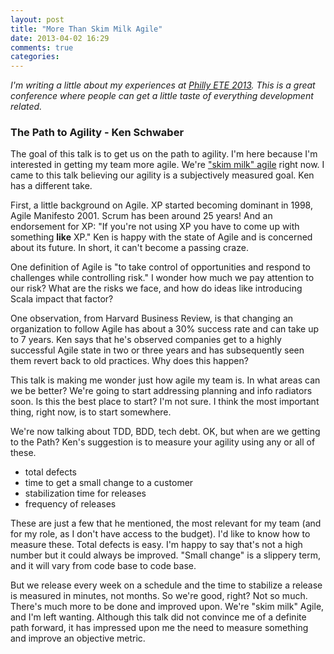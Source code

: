 ```yaml
---
layout: post
title: "More Than Skim Milk Agile"
date: 2013-04-02 16:29
comments: true
categories: 
---
```


_I'm writing a little about my experiences at [Philly ETE 2013](http://phillyemergingtech.com). This is a great conference where people can get a little taste of everything development related._


### The Path to Agility - Ken Schwaber

The goal of this talk is to get us on the path to agility. I'm here because I'm interested in getting my team more agile.  We're ["skim milk" agile](http://www.nbcnews.com/video/nbc-news/51351332#51351332) right now. I came to this talk believing our agility is a subjectively measured goal. Ken has a different take.  

First, a little background on Agile. XP started becoming dominant in 1998, Agile Manifesto 2001. Scrum has been around 25 years! And an endorsement for XP: "If you're not using XP you have to come up with something __like__ XP." Ken is happy with the state of Agile and is concerned about its future. In short, it can't become a passing craze.

One definition of Agile is "to take control of opportunities and respond to challenges while controlling risk." I wonder how much we pay attention to our risk? What are the risks we face, and how do ideas like introducing Scala impact that factor?

One observation, from Harvard Business Review, is that changing an organization to follow Agile has about a 30% success rate and can take up to 7 years. Ken says that he's observed companies get to a highly successful Agile state in two or three years and has subsequently seen them revert back to old practices. Why does this happen?

This talk is making me wonder just how agile my team is. In what areas can we be better? We're going to start addressing planning and info radiators soon. Is this the best place to start? I'm not sure. I think the most important thing, right now, is to start somewhere.

We're now talking about TDD, BDD, tech debt. OK, but when are we getting to the Path? Ken's suggestion is to measure your agility using any or all of these.

* total defects
* time to get a small change to a customer
* stabilization time for releases
* frequency of releases

These are just a few that he mentioned, the most relevant for my team (and for my role, as I don't have access to the budget). I'd like to know how to measure these. Total defects is easy. I'm happy to say that's not a high number but it could always be improved. "Small change" is a slippery term, and it will vary from code base to code base. 

But we release every week on a schedule and the time to stabilize a release is measured in minutes, not months. So we're good, right? Not so much. There's much more to be done and improved upon. We're "skim milk" Agile, and I'm left wanting. Although this talk did not convince me of a definite path forward, it has impressed upon me the need to measure something and improve an objective metric. 
